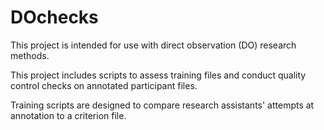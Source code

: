 # DOchecks

This project is intended for use with direct observation (DO) research methods.

This project includes scripts to assess training files and conduct quality control checks on annotated participant files.

Training scripts are designed to compare research assistants' attempts at annotation to a criterion file.
